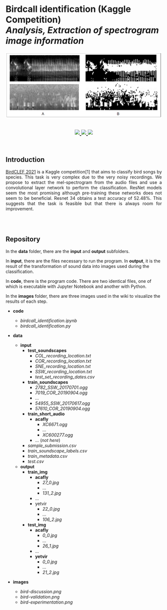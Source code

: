 <p align="center">
  <h1>Birdcall identification (Kaggle Competition)<br>
  <i>Analysis, Extraction of spectrogram image information</i></h1>
</p>
<p align="center">
  <img src="https://github.com/isabelleysseric/Birdcall-identification/blob/main/images/bird-experimentation.png" />
</p> 

<h2 align="center">    

  <!-- GitHub -->
  <a href="https://github.com/isabelleysseric/">
    <img src="https://img.shields.io/badge/GitHub-100000?style=for-the-badge&logo=github&logoColor=white" >
  </a>  

  <!-- Project Repo -->
  <a href="https://github.com/isabelleysseric/Birdcall-identification/">
    <img src="https://img.shields.io/badge/Repo-Birdcall_identification-green?style=for-the-badge&logo={Birdcall-identification}&logoColor=white" >
  </a>

  <!-- Wiki Project -->
  <a href="https://github.com/isabelleysseric/Birdcall-identification/wiki/">
    <img src="https://img.shields.io/badge/Wiki-Birdcall_identification-green?style=for-the-badge&logo={Birdcall-identification}&logoColor=white" >
  </a><br>
  
</h2>
<br/>


## Introduction

<p align="justify"><a href="https://www.kaggle.com/c/birdclef-2021" target="_blank">BirdCLEF 2021</a> is a Kaggle competition[1] that aims to classify bird songs by species. This task is very complex due to the very noisy recordings. We propose to extract the mel-spectrogram from the audio files and use a convolutional layer network to perform the classification. ResNet models seem the most promising although pre-training these networks does not seem to be beneficial. Resnet 34 obtains a test accuracy of 52.48%. This suggests that the task is feasible but that there is always room for improvement.</p>
<br/>
<br/>


## Repository

In the **data** folder, there are the **input** and **output** subfolders.

In **input**, there are the files necessary to run the program. In **output**, it is the result of the transformation of sound data into images used during the classification.

In **code**, there is the program code. There are two identical files, one of which is executable with Jupyter Notebook and another with Python.

In the **images** folder, there are three images used in the wiki to visualize the results of each step.


- **code**
  - *birdcall_identification.ipynb*
  - *birdcall_identification.py*

- **data**
  - **input**
    - **test_soundscapes**
      - *COL_recording_location.txt*
      - *COR_recording_location.txt*
      - *SNE_recording_location.txt*
      - *SSW_recording_location.txt*
      - *test_set_recording_dates.csv*
    - **train_soundscapes**
      - *2782_SSW_20170701.ogg*
      - *7019_COR_20190904.ogg*
      - *...*
      - *54955_SSW_20170617.ogg*
      - *57610_COR_20190904.ogg*
    - **train_short_audio**
      - **acafly**
         - *XC6671.ogg*
         - *...*
         - *XC600277.ogg*
      - ... (*not here*)
    - *sample_submission.csv*
    - *train_soundscape_labels.csv*
    - *train_metadata.csv*
    - *test.csv*
  - **output**
    - **train_img**
      - **acafly**
        - *27_0.jpg*
        - *...*
        - *131_2.jpg*
      - ...
      - yetvir
        - *22_0.jpg*
        - *...*
        - *106_2.jpg*
    - **test_img**
      - **acafly**
        - *0_0.jpg*
        - *...*
        - *26_1.jpg*
      - ...
      - **yetvir**
        - *0_0.jpg*
        - *...*
        - *21_2.jpg*
  
- **images**
  - *bird-discussion.png*
  - *bird-validation.png*
  - *bird-experimentation.png*


